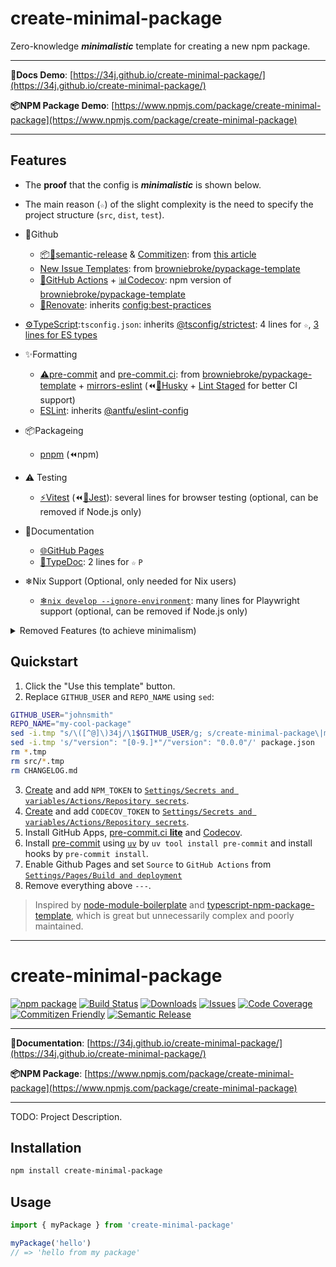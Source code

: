 # create-minimal-package

Zero-knowledge ***minimalistic*** template for creating a new npm package.

---

**📘Docs Demo**: [https://34j.github.io/create-minimal-package/](https://34j.github.io/create-minimal-package/)

**📦️NPM Package Demo**: [https://www.npmjs.com/package/create-minimal-package](https://www.npmjs.com/package/create-minimal-package)

---

## Features

- The **proof** that the config is ***minimalistic*** is shown below.
- The main reason (`☆`) of the slight complexity is the need to specify the project structure (`src`, `dist`, `test`).

- 👾Github
  - [📦🚀semantic-release](https://github.com/semantic-release/semantic-release) & [Commitizen](https://github.com/search?q=commitizen): from [this article](https://zenn.dev/wakamsha/articles/learn-semantic-release)
  - [New Issue Templates](https://github.com/34j/create-minimal-package/tree/main/.github/ISSUE_TEMPLATE): from [browniebroke/pypackage-template](https://github.com/browniebroke/pypackage-template/tree/main/.github/ISSUE_TEMPLATE)
  - [💨GitHub Actions](https://github.com/34j/create-minimal-package/tree/main/.github/workflows) + [📊Codecov](https://about.codecov.io/): npm version of [browniebroke/pypackage-template](https://github.com/browniebroke/pypackage-template/blob/main/.github/workflows/ci.yml)
  - [🧱Renovate](https://docs.renovatebot.com/): inherits [config:best-practices](https://docs.renovatebot.com/presets-config/#configbest-practices)
- [⚙TypeScript](https://www.typescriptlang.org/):`tsconfig.json`: inherits [@tsconfig/strictest](https://www.npmjs.com/package/@tsconfig/strictest): 4 lines for `☆`, [3 lines for ES types](https://youtu.be/H91aqUHn8sE?t=148)
- ✨️Formatting
  - [⚠️pre-commit](https://pre-commit.com/) and [pre-commit.ci](https://pre-commit.ci/): from [browniebroke/pypackage-template](https://github.com/browniebroke/pypackage-template/tree/main/.github/ISSUE_TEMPLATE) + [mirrors-eslint](https://github.com/pre-commit/mirrors-eslint) (⏪️[🐶Husky](https://github.com/typicode/husky) + [Lint Staged](https://github.com/okonet/lint-staged) for better CI support)
  - [ESLint](https://eslint.org/): inherits [@antfu/eslint-config](https://www.npmjs.com/package/@antfu/eslint-config)
- 📦Packageing
  - [pnpm](https://pnpm.io/) (⏪️npm)
- ⚠️ Testing
  - [⚡️Vitest](https://vitest.dev/) (⏪️[👢Jest](https://jestjs.io/)): several lines for browser testing (optional, can be removed if Node.js only)
- 📖Documentation
  - [🌐GitHub Pages](https://pages.github.com/)
  - [📖TypeDoc](https://typedoc.org/): 2 lines for `☆` `P`
- ❄Nix Support (Optional, only needed for Nix users)
  - [❄`nix develop --ignore-environment`](https://nix.dev/manual/nix/latest/command-ref/new-cli/nix3-develop): many lines for Playwright support (optional, can be removed if Node.js only)

<details>
<summary>Removed Features (to achieve minimalism)</summary>

- Removed Commitizen integration and VS Code stuff (from [ryansonshine/typescript-npm-package-template](https://github.com/ryansonshine/typescript-npm-package-template)) because it's not maintained and complex. Commitizen can be still used (Semantic Release supports it natively).
- Removed Prettier due to [@antfu/eslint-config's opinions](https://github.com/antfu/eslint-config?tab=readme-ov-file#prettier) and [mirrors-prettier](https://github.com/pre-commit/mirrors-prettier) being archived.

</details>

## Quickstart

1. Click the "Use this template" button.
2. Replace `GITHUB_USER` and `REPO_NAME` using `sed`:
  ```bash
  GITHUB_USER="johnsmith"
  REPO_NAME="my-cool-package"
  sed -i.tmp "s/\([^@]\)34j/\1$GITHUB_USER/g; s/create-minimal-package\|my-package-name/$REPO_NAME/g;" package.json src/index.ts README.md
  sed -i.tmp 's/"version": "[0-9.]*"/"version": "0.0.0"/' package.json
  rm *.tmp
  rm src/*.tmp
  rm CHANGELOG.md
  ```
3. [Create](https://www.npmjs.com/settings/34j/tokens/) and add `NPM_TOKEN` to [`Settings/Secrets and variables/Actions/Repository secrets`](https://github.com/34j/create-minimal-package/settings/secrets/actions).
4. [Create][codecov-url] and add `CODECOV_TOKEN` to [`Settings/Secrets and variables/Actions/Repository secrets`](https://github.com/34j/create-minimal-package/settings/secrets/actions).
5. Install GitHub Apps, [pre-commit.ci **lite**](https://github.com/apps/pre-commit-ci-lite/installations/select_target) and [Codecov](https://github.com/apps/codecov/installations/select_target).
6. Install [pre-commit](https://pre-commit.com/) using [`uv`](https://github.com/astral-sh/uv) by `uv tool install pre-commit` and install hooks by `pre-commit install`.
7. Enable Github Pages and set `Source` to `GitHub Actions` from [`Settings/Pages/Build and deployment`](https://github.com/34j/create-minimal-package/settings/pages)
8. Remove everything above `---`.

> Inspired by [node-module-boilerplate](https://github.com/sindresorhus/node-module-boilerplate) and [typescript-npm-package-template](https://github.com/Atry/typescript-npm-package-template/tree/main), which is great but unnecessarily complex and poorly maintained.

---

# create-minimal-package

[![npm package][npm-img]][npm-url]
[![Build Status][build-img]][build-url]
[![Downloads][downloads-img]][downloads-url]
[![Issues][issues-img]][issues-url]
[![Code Coverage][codecov-img]][codecov-url]
[![Commitizen Friendly][commitizen-img]][commitizen-url]
[![Semantic Release][semantic-release-img]][semantic-release-url]

---

**📘Documentation**: [https://34j.github.io/create-minimal-package/](https://34j.github.io/create-minimal-package/)

**📦️NPM Package**: [https://www.npmjs.com/package/create-minimal-package](https://www.npmjs.com/package/create-minimal-package)

---

TODO: Project Description.

## Installation

```bash
npm install create-minimal-package
```

## Usage

```ts
import { myPackage } from 'create-minimal-package'

myPackage('hello')
// => 'hello from my package'
```

[build-img]:https://github.com/34j/create-minimal-package/actions/workflows/release.yml/badge.svg
[build-url]:https://github.com/34j/create-minimal-package/actions/workflows/release.yml
[downloads-img]:https://img.shields.io/npm/dt/create-minimal-package
[downloads-url]:https://www.npmtrends.com/create-minimal-package
[npm-img]:https://img.shields.io/npm/v/create-minimal-package
[npm-url]:https://www.npmjs.com/package/create-minimal-package
[issues-img]:https://img.shields.io/github/issues/34j/create-minimal-package
[issues-url]:https://github.com/34j/create-minimal-package/issues
[codecov-img]:https://codecov.io/gh/34j/create-minimal-package/branch/main/graph/badge.svg
[codecov-url]:https://codecov.io/gh/34j/create-minimal-package
[semantic-release-img]:https://img.shields.io/badge/%20%20%F0%9F%93%A6%F0%9F%9A%80-semantic--release-e10079.svg
[semantic-release-url]:https://github.com/semantic-release/semantic-release
[commitizen-img]:https://img.shields.io/badge/commitizen-friendly-brightgreen.svg
[commitizen-url]:http://commitizen.github.io/cz-cli/
